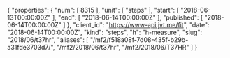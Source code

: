 {
  "properties": {
    "num": [
      8315
    ],
    "unit": [
      "steps"
    ],
    "start": [
      "2018-06-13T00:00:00Z"
    ],
    "end": [
      "2018-06-14T00:00:00Z"
    ],
    "published": [
      "2018-06-14T00:00:00Z"
    ]
  },
  "client_id": "https://www-api.jvt.me/fit",
  "date": "2018-06-14T00:00:00Z",
  "kind": "steps",
  "h": "h-measure",
  "slug": "2018/06/t37hr",
  "aliases": [
    "/mf2/f518a08f-7d08-435f-b29b-a31fde3703d7/",
    "/mf2/2018/06/t37hr",
    "/mf2/2018/06/T37HR"
  ]
}
